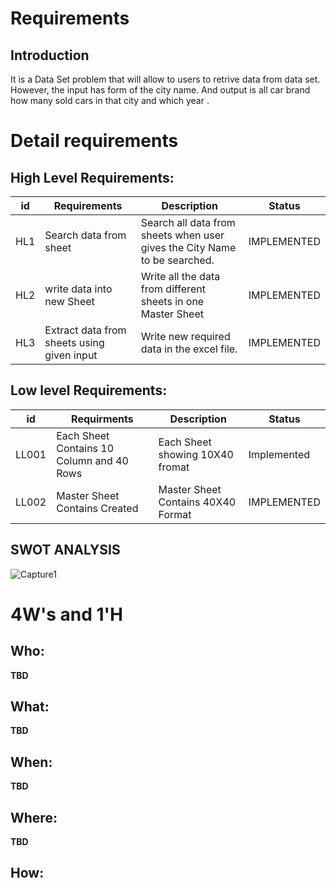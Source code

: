 
# Requirements
## Introduction
It is a Data Set problem that will allow to users to retrive data from data set. However, the input has form of the city name. And output is  all car brand how many sold cars in that city and which year .

# Detail requirements
## High Level Requirements:
|**id**  |**Requirements**  | **Description**  |**Status**  |
| --- | --- | --- | --- |
|HL1 | Search data from sheet |Search all data from sheets when user gives the City Name to be searched.|IMPLEMENTED|
|HL2 | write data into new Sheet  | Write all the data from different sheets in one Master Sheet|IMPLEMENTED |
|HL3 |Extract data from sheets using given input|Write new required data in the excel file. |IMPLEMENTED |



##  Low level Requirements:

|**id**  |**Requirments**  | **Description**  |**Status**  |
| --- | --- | --- | --- |
|LL001 | Each Sheet Contains 10 Column and 40 Rows |Each Sheet showing 10X40 fromat|Implemented |
|LL002 | Master Sheet Contains Created  | Master Sheet Contains 40X40 Format|IMPLEMENTED |

  
## SWOT ANALYSIS

![Capture1](https://user-images.githubusercontent.com/78864900/111418016-e833d380-870c-11eb-81e2-626dd342fa8f.PNG)

# 4W&#39;s and 1&#39;H

## Who:

**TBD**

## What:

**TBD**

## When:

**TBD**

## Where:

**TBD**

## How:
